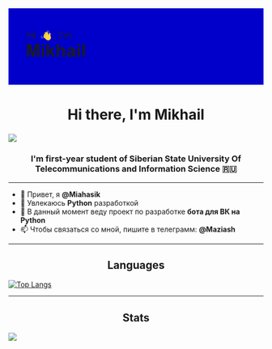 <img src="header.png" alt="альтернативный текст">

<h1 align="center">Hi there, I'm Mikhail</h1>
<img align="center" src="https://github.com/blackcater/blackcater/raw/main/images/Hi.gif" height="32"/></h1>
<h3 align="center">I'm first-year student of Siberian State University Of Telecommunications and Information Science 🇷🇺</h3>

____

- 👋 Привет, я **@Miahasik**
- 👀 Увлекаюсь **Python** разработкой
- 🌱 В данный момент веду проект по разработке **бота для ВК на Python**
- 📫 Чтобы связаться со мной, пишите в телеграмм: **@Maziash**

____
<h2 align="center">Languages</h3>

[![Top Langs](https://github-readme-stats.vercel.app/api/top-langs/?username=miahasik&layout=compact)](https://github.com/miahasik/github-readme-stats)<br>

____

<h2 align="center">Stats</h3>

![](https://komarev.com/ghpvc/?username=miahasik)
